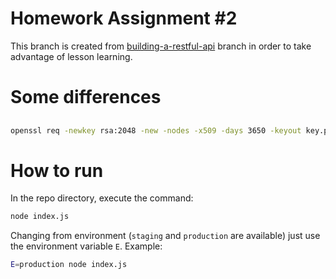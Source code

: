 # Homework Assignment #2

This branch is created from [building-a-restful-api](https://github.com/fulldump/pirple-node-master-class/tree/building-a-restful-api) branch in order to take advantage of lesson learning.

# Some differences

##

```bash
openssl req -newkey rsa:2048 -new -nodes -x509 -days 3650 -keyout key.pem -out cert.pem
```

# How to run

In the repo directory, execute the command:

```bash
node index.js
```

Changing from environment (`staging` and `production` are available) just use the environment variable `E`. Example:

```bash
E=production node index.js
```
